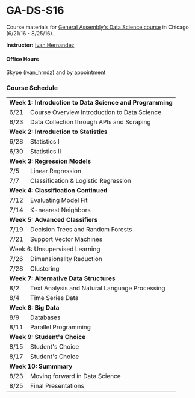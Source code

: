 # GA-DS-S16

Course materials for [General Assembly's Data Science course](https://generalassemb.ly/education/data-science/chicago) in Chicago (6/21/16 - 8/25/16).

**Instructor:** [Ivan Hernandez](https://generalassemb.ly/instructors/ivan-hernandez/9761)

#### Office Hours

Skype (ivan_hrndz) and by appointment

### Course Schedule

<table>
<tr>
<td colspan="2"><strong>Week 1: Introduction to Data Science and Programming</strong></td>
</tr>
<tr>
<td> 6/21 </td>
<td> Course Overview Introduction to Data Science </td>
</tr>
<tr>
<td> 6/23 </td>
<td> Data Collection through APIs and Scraping </td>
</tr>
<tr>

<td colspan="2"><strong>Week 2: Introduction<strong> to Statistics</strong></td>
</tr>
<tr>
<td> 6/28</td> 
<td>Statistics I </td>
</tr>
<tr>
<td> 6/30 </td>
<td>Statistics II </td>
</tr>
<tr>

<td colspan="2"><strong>Week 3: Regression Models</strong></td>
</tr>
<tr>
<td> 7/5 </td> 
<td> Linear Regression </td>
</tr>
<tr>
<td> 7/7 </td>
<td> Classification & Logistic Regression </td>
</tr>

<tr>
<td colspan="2"><strong>Week 4: Classification Continued</strong></td>
</tr>
<tr>
<td> 7/12 </td>
<td> Evaluating Model Fit </td>
</tr>
<tr>
<td>  7/14 
<td> K-nearest Neighbors </td> 
</tr>

<tr>
<td colspan="2"><strong>Week 5: Advanced Classifiers</strong></td>
</tr>
<tr>
<td> 7/19 </td>
<td> Decision Trees and Random Forests </td> 
</tr>
<tr>
<td> 7/21 </td>  
<td> Support Vector Machines </td> 
</tr>

<tr>
<td colspan="2"></strong>Week 6: Unsupervised Learning<strong></td>
</tr>
<tr>
<td>  7/26 </td> 
<td> Dimensionality Reduction </td>  
</tr>
<tr>
<td>  7/28 </td>  
<td> Clustering </td> 
</tr>

<tr>
<td colspan="2"><strong>Week 7: Alternative Data Structures<strong></td>
</tr>
<tr>
<td> 8/2 </td> 
<td>  Text Analysis and Natural Language Processing </td> 
</tr>
<tr>
<td>  8/4 </td> 
<td> Time Series Data </td> 
</tr>

<tr>
<td colspan="2"><strong>Week 8: Big Data</strong></td>
</tr>
<tr>
 <td> 8/9  </td> 
<td> Databases </td> 
</tr>
<tr>
<td> 8/11 </td>  
<td> Parallel Programming </td> 
</tr>

<tr>
<td colspan="2"><strong>Week 9: Student's Choice</strong></td>
</tr>
<tr>
<td> 8/15 </td> 
<td> Student's Choice </td> 
</tr>
<tr>
<td> 8/17 </td>  
<td> Student's Choice </td> 
</tr>

<tr>
<td colspan="2"><strong>Week 10: Summmary</strong></td>
</tr>
<tr>
<td>  8/23 </td> 
<td>Moving forward in Data Science </td> 
</tr>
<tr>
<td> 8/25 </td> 
<td> Final Presentations </td> 
</tr>
</table>
